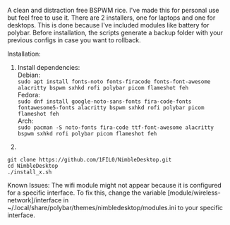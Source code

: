 A clean and distraction free BSPWM rice. I've made this for personal use but feel free to use it.
There are 2 installers, one for laptops and one for desktops. This is done because I've included modules like battery for polybar.
Before installation, the scripts generate a backup folder with your previous configs in case you want to rollback.

Installation:  

1. Install dependencies:  
Debian:  
```sudo apt install fonts-noto fonts-firacode fonts-font-awesome alacritty bspwm sxhkd rofi polybar picom flameshot feh```  
Fedora:  
```sudo dnf install google-noto-sans-fonts fira-code-fonts fontawesome5-fonts alacritty bspwm sxhkd rofi polybar picom flameshot feh```  
Arch:  
```sudo pacman -S noto-fonts fira-code ttf-font-awesome alacritty bspwm sxhkd rofi polybar picom flameshot feh```  

3.  
```
git clone https://github.com/1FIL0/NimbleDesktop.git
cd NimbleDesktop
./install_x.sh
```

Known Issues:
The wifi module might not appear because it is configured for a specific interface. To fix this, change the variable [module/wireless-network]/interface in ~/.local/share/polybar/themes/nimbledesktop/modules.ini to your specific interface.



